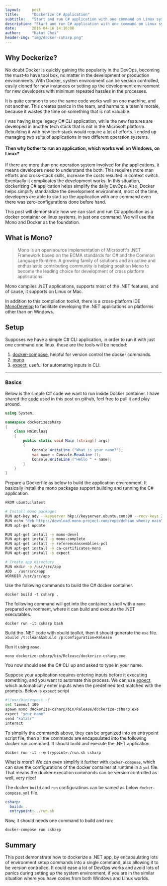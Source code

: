```yaml
---
layout:     post
title:      "Dockerize C# Application"
subtitle:   "Start and run C# application with one command on Linux system"
description: "Start and run C# application with one command on Linux system"
date:       2016-04-16 14:16:00
author:     "Katat Choi"
header-img: "img/docker-csharp.png"
---
```


## Why Dockerize?
No doubt Docker is quickly gaining the popularity in the DevOps, becoming the must-to have tool box, no matter in the development or production environments. With Docker, system environment can be version controlled, easily cloned for new instances or setting up the development environment for new developers with minimum repeated hassles in the processes.

It is quite common to see the same code works well on one machine, and not another. This creates panics in the team, and harms to a team's morale, because it wastes the time on something that is not valuable.

I was having large legacy C# CLI application, while the new features are developed in another tech stack that is not in the Microsoft platform. Rebuilding it with new tech stack would require a lot of efforts. I ended up managing two suits of applications in two different operation systems.

#### Then why bother to run an application, which works well on Windows, on Linux?
 If there are more than one operation system involved for the applications, it means developers need to understand the both. This requires more man efforts and cross-stack skills, increase the costs resulted in context switch. Eventually it complicates the development works. In this situation, dockerizing C# application helps simplify the daily DevOps. Also, Docker helps simplify standardize the development environment, most of the time, developers are able to start up the application with one command even there was zero-configurations done before hand.

This post will demonstrate how we can start and run C# application as a docker container on linux systems, in just one command. We will use the Mono and Docker as the foundation.


## What is Mono?

> Mono is an open source implementation of Microsoft's .NET Framework based on the ECMA standards for C# and the Common Language Runtime. A growing family of solutions and an active and enthusiastic contributing community is helping position Mono to become the leading choice for development of cross platform applications.

Mono compiles .NET applications, supports most of the .NET features, and of cause, it supports on Linux or Mac.

In addition to this compilation toolkit, there is a cross-platform IDE [MonoDevelop](http://www.monodevelop.com) to facilitate developing the .NET applications on platforms other than on Windows.

## Setup
Supposes we have a simple C# CLI application, in order to run it with just one command one linux, these are the tools will be needed:

1. [docker-compose](https://docs.docker.com/compose/), helpful for version control the docker commands.
2. [mono](http://www.mono-project.com/)
3. [expect](http://expect.sourceforge.net/), useful for automating inputs in CLI.


---------------


### Basics
Below is the simple C# code we want to run inside Docker container. I have shared the [code](https://github.com/katat/dockerize-csharp.git) used in this post on github, feel free to pull it and play around.

```csharp
using System;

namespace dockerizecsharp
{
	class MainClass
	{
		public static void Main (string[] args)
		{
			Console.WriteLine ("What is your name?");
			var name = Console.ReadLine ();
			Console.WriteLine ("Hello " + name);
		}
	}
}
```

Prepare a Dockerfile as below to build the application environment. It basically install the mono packages support building and running the C# application.

```bash
FROM ubuntu:latest

# Install mono packages
RUN apt-key adv --keyserver hkp://keyserver.ubuntu.com:80 --recv-keys 3FA7E0328081BFF6A14DA29AA6A19B38D3D831EF
RUN echo "deb http://download.mono-project.com/repo/debian wheezy main" | tee /etc/apt/sources.list.d/mono-xamarin.list
RUN apt-get update

RUN apt-get install -y mono-devel
RUN apt-get install -y mono-complete
RUN apt-get install -y referenceassemblies-pcl
RUN apt-get install -y ca-certificates-mono
RUN apt-get install -y expect

# Create app directory
RUN mkdir -p /usr/src/app
ADD . /usr/src/app
WORKDIR /usr/src/app
```

Use the following commands to build the C# docker container.

`docker build -t csharp .`

The following command will get into the container's shell with a `mono` prepared environment, where it can build and execute the .NET executables.

`docker run -it csharp bash`

Build the .NET code with xbuild toolkit, then it should generate the `exe` file.
`xbuild /t:clean&&xbuild /p:Configuration=Release`

Run it using `mono`.

`mono dockerize-csharp/bin/Release/dockerize-csharp.exe`

You now should see the C# CLI up and asked to type in your name.

Suppose your application requires entering inputs before it executing something, and you want to automate this process. We can use [expect](http://expect.sourceforge.net/), which automatically enter inputs when the predefined text matched with the prompts. Below is `expect` script

```bash
#!/usr/bin/expect -f
set timeout 100
spawn mono dockerize-csharp/bin/Release/dockerize-csharp.exe
expect "your name"
send "kata\r"
interact
```

To simplify the commands above, they can be organized into an entrypoint script file, then all the commands are encapsulated into the following docker run command. It should build and execute the .NET application.

`docker run -it --entrypoint=./run.sh csharp`

What is more? We can even simplify it further with `docker-compose`, which can save the configurations of the docker container at runtime in a `yml` file. That means the docker execution commands can be version controlled as well, very nice!

The docker `build` and `run` configuratinos can be samed as below `docker-compose.yml` file.

```yml
csharp:
  build: .
  entrypoint: ./run.sh
```

Now, it should needs one command to build and run:

`docker-compose run csharp`


## Summary
This post demonstrate how to dockerize a .NET app, by encapsulating lots of environment setup commands into a single command, also allowing it to be version controlled. It could ease a lot of DevOps works and avoid lots of panics during setting up the system environment, if you are in the similar situation where you have codes from both Windows and Linux worlds.
